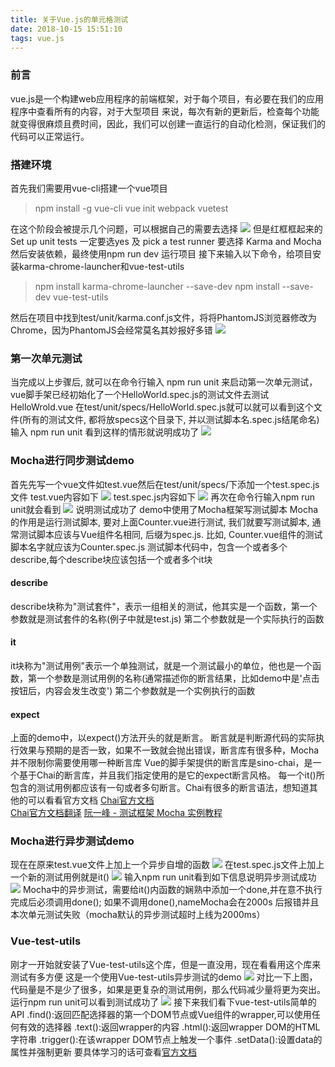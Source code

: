 ```yaml
---
title: 关于Vue.js的单元格测试
date: 2018-10-15 15:51:10
tags: vue.js
---
```

### 前言
vue.js是一个构建web应用程序的前端框架，对于每个项目，有必要在我们的应用程序中查看所有的内容，对于大型项目
来说，每次有新的更新后，检查每个功能就变得很麻烦且费时间，因此，我们可以创建一直运行的自动化检测，保证我们的代码可以正常运行。
### 搭建环境
 首先我们需要用vue-cli搭建一个vue项目
> npm install -g vue-cli
> vue init webpack vuetest

在这个阶段会被提示几个问题，可以根据自己的需要去选择
![](t.png)
但是红框框起来的Set up unit tests 一定要选yes
及 pick a test runner 要选择 Karma and Mocha
然后安装依赖，最终使用npm run dev 运行项目
接下来输入以下命令，给项目安装karma-chrome-launcher和vue-test-utils
> npm install karma-chrome-launcher --save-dev
> npm install --save-dev vue-test-utils

然后在项目中找到test/unit/karma.conf.js文件，将将PhantomJS浏览器修改为Chrome，因为PhantomJS会经常莫名其妙报好多错
![](C.png)
### 第一次单元测试
当完成以上步骤后, 就可以在命令行输入 npm run unit 来启动第一次单元测试，vue脚手架已经初始化了一个HelloWorld.spec.js的测试文件去测试HelloWrold.vue
在test/unit/specs/HelloWorld.spec.js就可以就可以看到这个文件(所有的测试文件, 都将放specs这个目录下, 并以测试脚本名.spec.js结尾命名)
输入 npm run unit 看到这样的情形就说明成功了
![](test.png)
### Mocha进行同步测试demo
首先先写一个vue文件如test.vue然后在test/unit/specs/下添加一个test.spec.js文件
test.vue内容如下
![](vue.png)
test.spec.js内容如下
![](testjs.png)
再次在命令行输入npm run unit就会看到
![](1.png)
说明测试成功了
demo中使用了Mocha框架写测试脚本
Mocha的作用是运行测试脚本, 要对上面Counter.vue进行测试, 我们就要写测试脚本, 通常测试脚本应该与Vue组件名相同, 后缀为spec.js. 比如, Counter.vue组件的测试脚本名字就应该为Counter.spec.js
测试脚本代码中，包含一个或者多个describe,每个describe块应该包括一个或者多个it块
#### describe
describe块称为"测试套件"，表示一组相关的测试，他其实是一个函数，第一个参数就是测试套件的名称(例子中就是test.js)
第二个参数就是一个实际执行的函数
#### it
it块称为"测试用例"表示一个单独测试，就是一个测试最小的单位，他也是一个函数，第一个参数是测试用例的名称(通常描述你的断言结果，比如demo中是'点击按钮后，内容会发生改变')
第二个参数就是一个实例执行的函数
#### expect
上面的demo中，以expect()方法开头的就是断言。
断言就是判断源代码的实际执行效果与预期的是否一致，如果不一致就会抛出错误，断言库有很多种，Mocha并不限制你需要使用哪一种断言库
Vue的脚手架提供的断言库是sino-chai，是一个基于Chai的断言库，并且我们指定使用的是它的expect断言风格。
每一个it()所包含的测试用例都应该有一句或者多句断言。Chai有很多的断言语法，想知道其他的可以看看官方文档
[Chai官方文档](http://chaijs.com/)  
[Chai官方文档翻译](http://www.jianshu.com/p/f200a75a15d2)
[阮一峰 - 测试框架 Mocha 实例教程 ](http://www.ruanyifeng.com/blog/2015/12/a-mocha-tutorial-of-examples.html)
### Mocha进行异步测试demo
现在在原来test.vue文件上加上一个异步自增的函数
![](2.png)
在test.spec.js文件上加上一个新的测试用例就是it()
![](3.png)
输入npm run unit看到如下信息说明异步测试成功
![](4.png)
Mocha中的异步测试，需要给it()内函数的娴熟中添加一个done,并在意不执行完成后必须调用done(); 如果不调用done(),nameMocha会在2000s
后报错并且本次单元测试失败（mocha默认的异步测试超时上线为2000ms）
### Vue-test-utils
刚才一开始就安装了Vue-test-utils这个库，但是一直没用，现在看看用这个库来测试有多方便
这是一个使用Vue-test-utils异步测试的demo
![](5.png)
对比一下上图，代码量是不是少了很多，如果是更复杂的测试用例，那么代码减少量将更为突出。
运行npm run unit可以看到测试成功了
![](6.png)
接下来我们看下vue-test-utils简单的API
.find():返回匹配选择器的第一个DOM节点或Vue组件的wrapper,可以使用任何有效的选择器
.text():返回wrapper的内容
.html():返回wrapper DOM的HTML字符串
.trigger():在该wrapper DOM节点上触发一个事件
.setData():设置data的属性并强制更新
要具体学习的话可查看[官方文档](https://vue-test-utils.vuejs.org)


